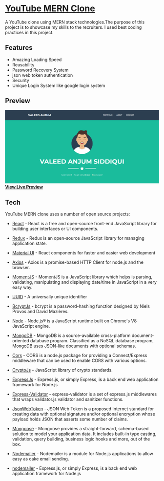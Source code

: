 # [YouTube MERN Clone](https://valeedanjum.github.io/yourportfolio/)

A YouTube clone using MERN stack technologies.The purpose of this project is to showcase my skills to the recruiters. I used best coding practices in this project.

## Features

- Amazing Loading Speed
- Reusability
- Password Recovery System
- json web token authentication
- Security
- Unique Login System like google login system

## Preview

[![YourPortfolio Preview](https://raw.githubusercontent.com/ValeedAnjum/yourportfolio/master/public/img/yourportfolio.png)](https://valeedanjum.github.io/yourportfolio/)
**[View Live Preview](https://valeedanjum.github.io/home/)**

## Tech

YouTube MERN clone uses a number of open source projects:

- [React](https://reactjs.org/) - React is a free and open-source front-end JavaScript library for building user interfaces or UI components.

- [Redux](https://redux.js.org/) - Redux is an open-source JavaScript library for managing application state.

- [Material UI](https://material-ui.com/) - React components for faster and easier web development

- [Axios](https://www.npmjs.com/package/axios) - Axios is a promise-based HTTP Client for node.js and the browser.

- [MomentJS](https://momentjs.com/) - MomentJS is a JavaScript library which helps is parsing, validating, manipulating and displaying date/time in JavaScript in a very easy way.

- [UUID](https://www.npmjs.com/package/uuid) - A universally unique identifier

- [BcryptJs](https://www.npmjs.com/package/bcryptjs) - bcrypt is a password-hashing function designed by Niels Provos and David Mazières.

- [Node](https://nodejs.org/) - Node.js® is a JavaScript runtime built on Chrome's
  V8 JavaScript engine.

- [MongoDB](https://www.mongodb.com/) - MongoDB is a source-available cross-platform document-oriented database program. Classified as a NoSQL database program, MongoDB uses JSON-like documents with optional schemas.

- [Cors](https://www.npmjs.com/package/cors) - CORS is a node.js package for providing a Connect/Express middleware that can be used to enable CORS with various options.

- [CryptoJs](https://www.npmjs.com/package/crypto-js) - JavaScript library of crypto standards.

- [ExpressJs](https://expressjs.com/) - Express.js, or simply Express, is a back end web application framework for Node.js

- [Express-Validator](https://express-validator.github.io/docs/) - express-validator is a set of express.js middlewares that wraps validator.js validator and sanitizer functions.

- [JsonWebToken](https://www.npmjs.com/package/jsonwebtoken) - JSON Web Token is a proposed Internet standard for creating data with optional signature and/or optional encryption whose payload holds JSON that asserts some number of claims.

- [Mongoose](https://mongoosejs.com/) - Mongoose provides a straight-forward, schema-based solution to model your application data. It includes built-in type casting, validation, query building, business logic hooks and more, out of the box.

- [Nodemailer](https://nodemailer.com/about/) - Nodemailer is a module for Node.js applications to allow easy as cake email sending.

- [nodemailer](https://expressjs.com/) - Express.js, or simply Express, is a back end web application framework for Node.js
